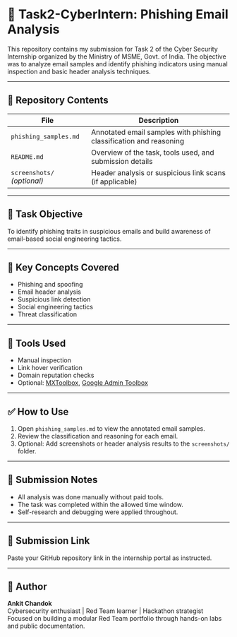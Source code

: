 # 🚨 Task2-CyberIntern: Phishing Email Analysis

This repository contains my submission for Task 2 of the Cyber Security Internship organized by the Ministry of MSME, Govt. of India. The objective was to analyze email samples and identify phishing indicators using manual inspection and basic header analysis techniques.

---

## 📁 Repository Contents

| File | Description |
|------|-------------|
| `phishing_samples.md` | Annotated email samples with phishing classification and reasoning |
| `README.md` | Overview of the task, tools used, and submission details |
| `screenshots/` *(optional)* | Header analysis or suspicious link scans (if applicable) |

---

## 🎯 Task Objective

To identify phishing traits in suspicious emails and build awareness of email-based social engineering tactics.

---

## 🧠 Key Concepts Covered

- Phishing and spoofing
- Email header analysis
- Suspicious link detection
- Social engineering tactics
- Threat classification

---

## 🧰 Tools Used

- Manual inspection
- Link hover verification
- Domain reputation checks
- Optional: [MXToolbox](https://mxtoolbox.com), [Google Admin Toolbox](https://toolbox.googleapps.com/apps/messageheader/)

---

## ✅ How to Use

1. Open `phishing_samples.md` to view the annotated email samples.
2. Review the classification and reasoning for each email.
3. Optional: Add screenshots or header analysis results to the `screenshots/` folder.

---

## 📌 Submission Notes

- All analysis was done manually without paid tools.
- The task was completed within the allowed time window.
- Self-research and debugging were applied throughout.

---

## 🔗 Submission Link

Paste your GitHub repository link in the internship portal as instructed.

---

## 🙌 Author

**Ankit Chandok**  
Cybersecurity enthusiast | Red Team learner | Hackathon strategist  
Focused on building a modular Red Team portfolio through hands-on labs and public documentation.

